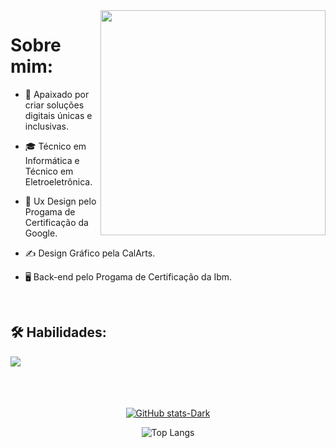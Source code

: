 
<img align="right" src="https://spotify-recently-played-readme.vercel.app/api?user=31amihkhbg4gtuiv2airjrre6txm" width="360">

<h1> Sobre mim: </h1>

- 🤔 Apaixado por criar soluções digitais únicas e inclusivas.

- 🎓 Técnico em Informática e Técnico em Eletroeletrônica.

- 🌱 Ux Design pelo Progama de Certificação da Google.

- ✍️ Design Gráfico pela CalArts.

- 🖥️ Back-end pelo Progama de Certificação da Ibm.
 
<br> 
<h2>🛠 Habilidades: </h2>  
<img align="left"src="https://skillicons.dev/icons?i=html,css,js,python,c,git,github">
<br><br><br><br>

<div align="center">

[![GitHub stats-Dark](https://github-readme-stats.vercel.app/api?username=Gab-Pereir&show_icons=true&theme=dark#gh-dark-mode-only)](https://github.com/Gab-pereir/github-readme-stats#gh-dark-mode-only)

![Top Langs](https://github-readme-stats.vercel.app/api/top-langs/?username=Gab-pereir&size_weight=0.5&count_weight=0.5) 

</div>
<br>
<br>
<br>
